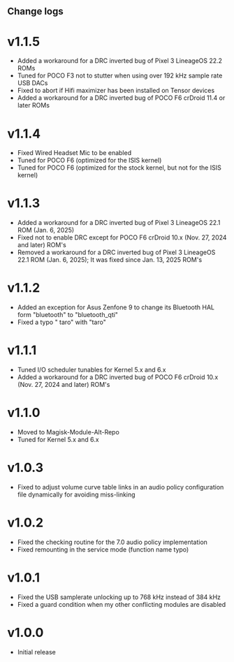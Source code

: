 ## Change logs

# v1.1.5
* Added a workaround for a DRC inverted bug of Pixel 3 LineageOS 22.2 ROMs
* Tuned for POCO F3 not to stutter when using over 192 kHz sample rate USB DACs
* Fixed to abort if Hifi maximizer has been installed on Tensor devices
* Added a workaround for a DRC inverted bug of POCO F6 crDroid 11.4 or later ROMs

# v1.1.4
* Fixed Wired Headset Mic to be enabled
* Tuned for POCO F6 (optimized for the ISIS kernel)
* Tuned for POCO F6 (optimized for the stock kernel, but not for the ISIS kernel)

# v1.1.3
* Added a workaround for a DRC inverted bug of Pixel 3 LineageOS 22.1 ROM (Jan. 6, 2025)
* Fixed not to enable DRC except for POCO F6 crDroid 10.x (Nov. 27, 2024 and later) ROM's
* Removed a workaround for a DRC inverted bug of Pixel 3 LineageOS 22.1 ROM (Jan. 6, 2025); It was fixed since Jan. 13, 2025 ROM's

# v1.1.2
* Added an exception for Asus Zenfone 9 to change its Bluetooth HAL form "bluetooth"  to "bluetooth_qti"
* Fixed a typo " taro" with "taro"

# v1.1.1
* Tuned I/O scheduler tunables for Kernel 5.x and 6.x
* Added a workaround for a DRC inverted bug of POCO F6 crDroid 10.x (Nov. 27, 2024 and later) ROM's

# v1.1.0
* Moved to Magisk-Module-Alt-Repo
* Tuned for Kernel 5.x and 6.x

# v1.0.3
* Fixed to adjust volume curve table links in an audio policy configuration file dynamically for avoiding miss-linking

# v1.0.2
* Fixed the checking routine for the 7.0 audio policy implementation
* Fixed remounting in the service mode (function name typo)

# v1.0.1
* Fixed the USB samplerate unlocking up to 768 kHz instead of 384 kHz
* Fixed a guard condition when my other conflicting modules are disabled

# v1.0.0
* Initial release

##
